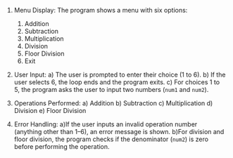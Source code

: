 1. Menu Display:
The program shows a menu with six options:
     1. Addition
     2. Subtraction
     3. Multiplication
     4. Division
     5. Floor Division
     6. Exit

2. User Input:
   a) The user is prompted to enter their choice (1 to 6).
   b) If the user selects 6, the loop ends and the program exits.
   c) For choices 1 to 5, the program asks the user to input two numbers (`num1` and `num2`).

3. Operations Performed:
   a) Addition 
   b) Subtraction 
   c) Multiplication 
   d) Division 
   e) Floor Division

4. Error Handling:
    a)If the user inputs an invalid operation number (anything other than 1–6), an error message is shown.
    b)For division and floor division, the program checks if the denominator (`num2`) is zero before performing the operation.
